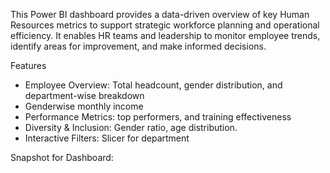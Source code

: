 This Power BI dashboard provides a data-driven overview of key Human Resources metrics to support strategic workforce planning and operational efficiency. It enables HR teams and leadership to monitor employee trends, identify areas for improvement, and make informed decisions.

Features
- Employee Overview: Total headcount, gender distribution, and department-wise breakdown
- Genderwise monthly income
- Performance Metrics: top performers, and training effectiveness
- Diversity & Inclusion: Gender ratio, age distribution.
- Interactive Filters: Slicer for department

Snapshot for Dashboard:
